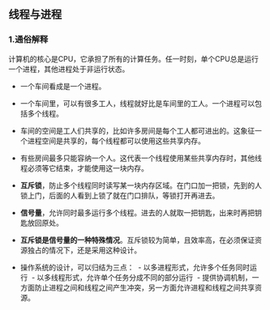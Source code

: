 ## 线程与进程

### 1.通俗解释

计算机的核心是CPU，它承担了所有的计算任务。任一时刻，单个CPU总是运行一个进程，其他进程处于非运行状态。

- 一个车间看成是一个进程。
- 一个车间里，可以有很多工人，线程就好比是车间里的工人。一个进程可以包括多个线程。
- 车间的空间是工人们共享的，比如许多房间是每个工人都可进出的。这象征一个进程空间是共享的，每个线程都可以使用这些共享内存。
- 有些房间最多只能容纳一个人。这代表一个线程使用某些共享内存时，其他线程必须等它结束，才能使用这一块内存。
- **互斥锁**，防止多个线程同时读写某一块内存区域。在门口加一把锁，先到的人锁上门，后面的人看到上锁了就在门口排队，等锁打开再进去。
- **信号量**，允许同时最多运行多个线程。进去的人就取一把钥匙，出来时再把钥匙放回原处。
- **互斥锁是信号量的一种特殊情况**。互斥锁较为简单，且效率高，在必须保证资源独占的情况下，还是采用这种设计。

- 操作系统的设计，可以归结为三点：
  - 以多进程形式，允许多个任务同时运行
  - 以多线程形式，允许单个任务分成不同的部分运行
  - 提供协调机制，一方面防止进程之间和线程之间产生冲突，另一方面允许进程和线程之间共享资源。
